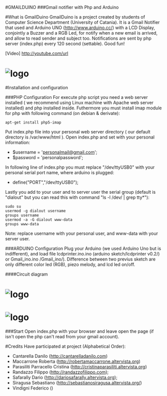 #GMAILDUINO 
###Gmail notifier with Php and Arduino

#What is GmailDuino 
GmailDuino is a project created by students of Computer Science Department (University of Catania). It is a Gmail Notifier that used and Arduino UNO (http://www.arduino.cc/) with a LCD Display, conjointly a Buzzer and a RGB Led, for notify when a new email is arrived, and allow to read sender and subject too.
Notifications are sent by php server (index.php) every 120 second (settable).
Good fun!

[Video] http://youtube.com/url

# ![logo](https://raw.githubusercontent.com/filirnd/gmailduino/master/imgs/real1.jpg)



#Installation and configuration

###PHP Configuration
For execute php script you need a web server installed ( we recommend using Linux machine with Apache web server installed) and php installed inside.
Futhermore you must install imap module for php with following command (on debian & derivate):

	apt-get install php5-imap 


Put index.php file into your personal web server directory ( our default directory is /var/www/html ).
Open index.php and set with your personal information:

- $username = 'personalmail@gmail.com';
- $password = 'personalpassword';


In following line of index.php you must replace "/dev/ttyUSB0" with your personal serial port name, where arduino is plugged:
- define("PORT","/dev/ttyUSB0");

Lastly you add to your user and to server user the serial group (default is "dialout" but you can read this with command "ls -l /dev/ | grep tty*"):

	sudo su
	usermod -g dialout username
	groups username 
	usermod -a -G dialout www-data
	groups www-data

Note: replace username with your personal user, and www-data with your server user.




###ARDUINO Configuration
Plug your Arduino (we used Arduino Uno but is indifferent), and load file lcdprinter.ino.ino (arduino sketch/lcdprinter v0.2/) or Gmail_ino.ino /Gmail_ino/). Difference between two previus sketch are only different color led (RGB), piezo melody, and lcd led on/off.

####Circuit diagram
# ![logo](https://raw.githubusercontent.com/filirnd/gmailduino/master/imgs/circuit1.jpg)
# ![logo](https://raw.githubusercontent.com/filirnd/gmailduino/master/imgs/circuit2.jpg)



###Start
Open index.php with your browser and leave open the page (if isn't open the php can't read from your gmail account).


#Credits 
Have participated at project (Alphabetical Order):

- Cantarella Danilo (http://cantarelladanilo.com)
- Maccarrone Roberta (http://robertamaccarrone.altervista.org)
- Parasiliti Parracello Cristina (http://cristinaparasiliti.altervista.org)
- Randazzo Filippo (http://randazzofilippo.com);
- Safarally Dario (http://dariosafarally.altervista.org);
- Siragusa Sebastiano (http://sebastianosiragusa.altervista.org/)
- Vindigni Federico ()
